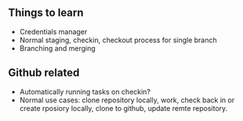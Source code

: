 ## Things to learn

* Credentials manager
* Normal staging, checkin, checkout process for single branch
* Branching and merging

## Github related

* Automatically running tasks on checkin?
* Normal use cases: clone repository locally, work, check back in or create rposiory locally, clone to github, update remte repository.
